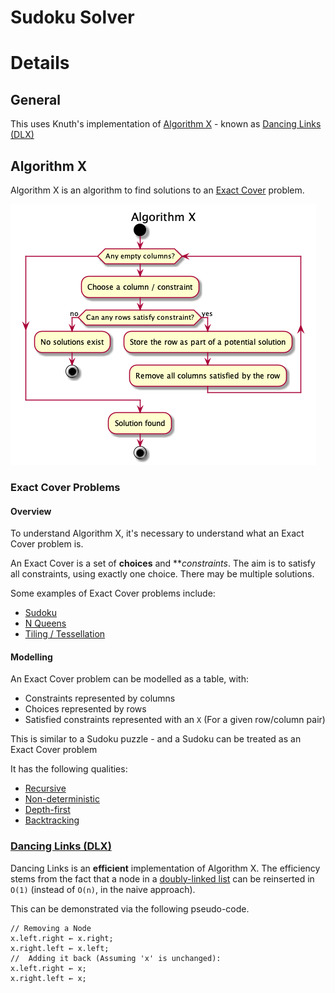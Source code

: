# Sudoku Solver

# Details
 
## General

This uses Knuth's implementation of [Algorithm X](https://en.wikipedia.org/wiki/Algorithm_X) - known as [Dancing Links (DLX)](https://en.wikipedia.org/wiki/Dancing_Links)

## Algorithm X

Algorithm X is an algorithm to find solutions to an [Exact Cover](https://en.wikipedia.org/wiki/Exact_cover) problem.

![Algorithm X](doc/algorithm-x.png)


### Exact Cover Problems

#### Overview

To understand Algorithm X, it's necessary to understand what an Exact Cover problem is.

An Exact Cover is a set of **choices** and ***constraints*. The aim is to satisfy all constraints, using exactly one choice. There may be multiple solutions.

Some examples of Exact Cover problems include:

 - [Sudoku](https://en.wikipedia.org/wiki/Sudoku)
 - [N Queens](https://en.wikipedia.org/wiki/Eight_queens_puzzle)
 - [Tiling / Tessellation](https://en.wikipedia.org/wiki/Tessellation)

#### Modelling

An Exact Cover problem can be modelled as a table, with:

- Constraints represented by columns 
- Choices represented by rows
- Satisfied constraints represented with an `X` (For a given row/column pair)
 
This is similar to a Sudoku puzzle - and a Sudoku can be treated as an Exact Cover problem


It has the following qualities:

- [Recursive](https://en.wikipedia.org/wiki/Recursion_(computer_science))
- [Non-deterministic](https://en.wikipedia.org/wiki/Nondeterministic_algorithm)
- [Depth-first](https://en.wikipedia.org/wiki/Depth-first_search)
- [Backtracking](https://en.wikipedia.org/wiki/Backtracking)

### [Dancing Links (DLX)](http://www.ocf.berkeley.edu/~jchu/publicportal/sudoku/0011047.pdf)

Dancing Links is an **efficient** implementation of Algorithm X. The efficiency stems from the fact that a node in a [doubly-linked list](https://en.wikipedia.org/wiki/Doubly_linked_list) can be reinserted in `O(1)` (instead of `O(n)`, in the naive approach).

This can be demonstrated via the following pseudo-code.

```text
// Removing a Node
x.left.right ← x.right;
x.right.left ← x.left;
//  Adding it back (Assuming 'x' is unchanged):
x.left.right ← x;
x.right.left ← x;
```


